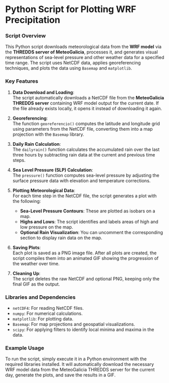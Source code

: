 # Python Script for Plotting WRF Precipitation

### Script Overview

This Python script downloads meteorological data from the **WRF model** via the **THREDDS server of MeteoGalicia**, processes it, and generates visual representations of sea-level pressure and other weather data for a specified time range. The script uses NetCDF data, applies georeferencing techniques, and plots the data using `Basemap` and `matplotlib`.

### Key Features

1. **Data Download and Loading**:  
   The script automatically downloads a NetCDF file from the **MeteoGalicia THREDDS server** containing WRF model output for the current date. If the file already exists locally, it opens it instead of downloading it again.

2. **Georeferencing**:  
   The function `georeferencio()` computes the latitude and longitude grid using parameters from the NetCDF file, converting them into a map projection with the `Basemap` library.

3. **Daily Rain Calculation**:  
   The `dailyrain()` function calculates the accumulated rain over the last three hours by subtracting rain data at the current and previous time steps.

4. **Sea Level Pressure (SLP) Calculation**:  
   The `pressure()` function computes sea-level pressure by adjusting the surface pressure data with elevation and temperature corrections.

5. **Plotting Meteorological Data**:  
   For each time step in the NetCDF file, the script generates a plot with the following:
   - **Sea-Level Pressure Contours**: These are plotted as isobars on a map.
   - **Highs and Lows**: The script identifies and labels areas of high and low pressure on the map.
   - **Optional Rain Visualization**: You can uncomment the corresponding section to display rain data on the map.

6. **Saving Plots**:  
   Each plot is saved as a PNG image file. After all plots are created, the script compiles them into an animated GIF showing the progression of the weather over time.

7. **Cleaning Up**:  
   The script deletes the raw NetCDF and optional PNG, keeping only the final GIF as the output.

### Libraries and Dependencies

- `netCDF4`: For reading NetCDF files.
- `numpy`: For numerical calculations.
- `matplotlib`: For plotting data.
- `Basemap`: For map projections and geospatial visualizations.
- `scipy`: For applying filters to identify local minima and maxima in the data.

### Example Usage

To run the script, simply execute it in a Python environment with the required libraries installed. It will automatically download the necessary WRF model data from the MeteoGalicia THREDDS server for the current day, generate the plots, and save the results in a GIF.
